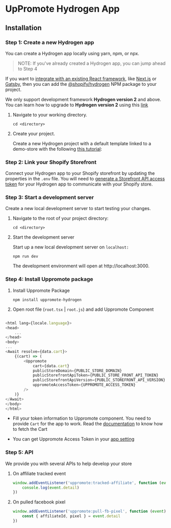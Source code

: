 # UpPromote Hydrogen App

## Installation

### Step 1: Create a new Hydrogen app

You can create a Hydrogen app locally using yarn, npm, or npx.
> NOTE: If you've already created a Hydrogen app, you can jump ahead to Step 4

If you want to [integrate with an existing React framework](https://shopify.dev/docs/custom-storefronts/hydrogen-react),
like [Next.js](https://nextjs.org/) or [Gatsby](https://www.gatsbyjs.com/), then you can add the
[@shopify/hydrogen](https://www.npmjs.com/package/@shopify/hydrogen) NPM package to your project.

We only support development framework <b>Hydrogen version 2</b> and above. You can learn how to upgrade to <b>Hydrogen
version 2</b> using
this [link](https://shopify.dev/docs/custom-storefronts/hydrogen/migrate-hydrogen-remix)

1. Navigate to your working directory.
   ```shell
   cd <directory>
   ```
2. Create your project.

   Create a new Hydrogen project with a default template linked to a demo-store with the
   following [this tutorial](https://shopify.dev/docs/custom-storefronts/hydrogen/getting-started/quickstart):

### Step 2: Link your Shopify Storefront

Connect your Hydrogen app to your Shopify storefront by updating the properties in the `.env` file. You will
need
to [generate a Storefront API access token](https://help.shopify.com/en/manual/apps/app-types/custom-apps?shpxid=5ef5d325-B992-4F4F-3A6D-0FACECA2B482#install-the-app-and-get-the-api-access-tokens)
for your Hydrogen app to communicate with your Shopify store.

### Step 3: Start a development server

Create a new local development server to start testing your changes.

1. Navigate to the root of your project directory:

   ```shell
   cd <directory>
   ```

2. Start the development server

   Start up a new local development server on `localhost:`
   ```shell
   npm run dev
   ```
   The development environment will open at http://localhost:3000.

### Step 4: Install Uppromote package

1. Install Uppromote Package
   ```shell
   npm install uppromote-hydrogen
   ```
2. Open root file (`root.tsx` | `root.js`) and add Uppromote Component

```typescript jsx

<html lang={locale.language}>
<head>
    ...
</head>
<body>
...
<Await resolve={data.cart}>
    {(cart) => (
        <Uppromote
            cart={data.cart}
            publicStoreDomain={PUBLIC_STORE_DOMAIN}
            publicStorefrontApiToken={PUBLIC_STORE_FRONT_API_TOKEN}
            publicStorefrontApiVersion={PUBLIC_STOREFRONT_API_VERSION}
            uppromoteAccessToken={UPPROMOTE_ACCESS_TOKEN}
        />
    )}
</Await>
</body>
</html>
```

- Fill your token information to Uppromote component. You need to provide `Cart` for the app to work. Read the [documentation](https://shopify.dev/docs/custom-storefronts/hydrogen/cart/fetch) to know how to fetch the Cart

- You can get Uppromote Access Token in your [app setting](https://af.uppromote.com/admin/settings/integration)

### Step 5: API

We provide you with several APIs to help develop your store

1. On affiliate tracked event

   ```js
   window.addEventListener('uppromote:tracked-affiliate', function (event) {
       console.log(event.detail)
   })
   ```

2. On pulled facebook pixel

   ```js
   window.addEventListener('uppromote:pull-fb-pixel', function (event) {
       const { affiliateId, pixel } = event.detail
   })
   ```
